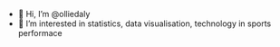 - 👋 Hi, I’m @olliedaly
- 👀 I’m interested in statistics, data visualisation, technology in sports performace

<!---
olliedaly/olliedaly is a ✨ special ✨ repository because its `README.md` (this file) appears on your GitHub profile.
You can click the Preview link to take a look at your changes.
--->
